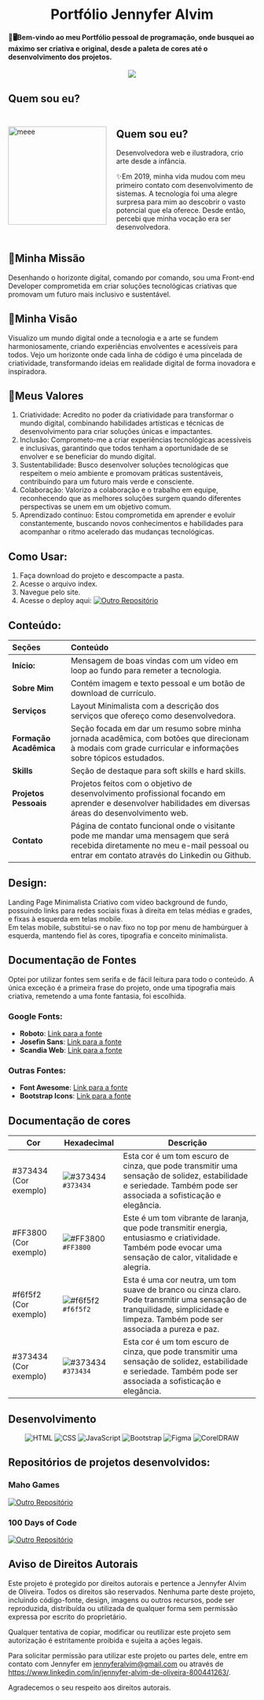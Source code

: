 <h1 align="center">Portfólio Jennyfer Alvim</h1>

<h4> 🎨🖥️Bem-vindo ao meu Portfólio pessoal de programação, onde busquei ao máximo ser criativa e original, desde a paleta de cores até o desenvolvimento dos projetos.</h4>
 
<p align="center"><img src="http://img.shields.io/static/v1?label=STATUS&message=EM%20DESENVOLVIMENTO&color=GREEN&style=for-the-badge"/></p>


## Quem sou eu?
<div style="display: flex; align-items: center; justify-content: flex-start;">
    <img src="https://github.com/JennieOliveira99/Portifolio.github.io/assets/117695086/a96cee42-5e4b-4560-88e5-1c8b906e6dfc" alt="meee" width="200" height="200" style="margin-right: 20px;">
    <div>
        <h2>Quem sou eu?</h2>
        <p>Desenvolvedora web e ilustradora, crio arte desde a infância.</p>
        <p>✨Em 2019, minha vida mudou com meu primeiro contato com desenvolvimento de sistemas. A tecnologia foi uma alegre surpresa para mim ao descobrir o vasto potencial que ela oferece. Desde então, percebi que minha vocação era ser desenvolvedora.</p>
    </div>
</div>


## 🎯Minha Missão
Desenhando o horizonte digital, comando por comando, sou uma Front-end Developer comprometida em criar soluções tecnológicas criativas que promovam um futuro mais inclusivo e sustentável.

## 🎯Minha Visão
Visualizo um mundo digital onde a tecnologia e a arte se fundem harmoniosamente, criando experiências envolventes e acessíveis para todos. Vejo um horizonte onde cada linha de código é uma pincelada de criatividade, transformando ideias em realidade digital de forma inovadora e inspiradora.

## 🎯Meus Valores

1. Criatividade: Acredito no poder da criatividade para transformar o mundo digital, combinando habilidades artísticas e técnicas de desenvolvimento para criar soluções únicas e impactantes.
2. Inclusão: Comprometo-me a criar experiências tecnológicas acessíveis e inclusivas, garantindo que todos tenham a oportunidade de se envolver e se beneficiar do mundo digital.
3. Sustentabilidade: Busco desenvolver soluções tecnológicas que respeitem o meio ambiente e promovam práticas sustentáveis, contribuindo para um futuro mais verde e consciente.
4. Colaboração: Valorizo a colaboração e o trabalho em equipe, reconhecendo que as melhores soluções surgem quando diferentes perspectivas se unem em um objetivo comum.
5. Aprendizado contínuo: Estou comprometida em aprender e evoluir constantemente, buscando novos conhecimentos e habilidades para acompanhar o ritmo acelerado das mudanças tecnológicas.
   <br>
## Como Usar:

1. Faça download do projeto e descompacte a pasta.
2. Acesse o arquivo index.
3. Navegue pelo site.
4. Acesse o deploy aqui:
  [![Outro Repositório](https://img.shields.io/badge/%20Deploy-Ver%20Aqui-pink.svg)](https://jennieoliveira99.github.io/Portifolio.github.io/)



## Conteúdo:

| Seções   | Conteúdo      |
| :----------  | :------------------------------------------ |
 | **Início:** | Mensagem de boas vindas com um vídeo em loop ao fundo para remeter a tecnologia.|
|**Sobre Mim** |Contém imagem e texto pessoal e um botão de download de currículo.|
| **Serviços** |Layout Minimalista com a descrição dos serviços que ofereço como desenvolvedora.|
| **Formação Acadêmica** |Seção focada em dar um resumo sobre minha jornada acadêmica, com botões que direcionam à modais com grade curricular e informações sobre tópicos estudados.|
|**Skills** |Seção de destaque para soft skills e hard skills.|
|**Projetos Pessoais** |Projetos feitos com o objetivo de desenvolvimento profissional focando em aprender e desenvolver habilidades em diversas áreas do desenvolvimento web.|
|**Contato** |Página de contato funcional onde o visitante pode me mandar uma mensagem que será recebida diretamente no meu e-mail pessoal ou entrar em contato através do Linkedin ou Github.|


## Design:
Landing Page Minimalista Criativo com vídeo background de fundo, possuindo links para redes sociais fixas à direita em telas médias e grades, e fixas à esquerda em telas mobile.<br>
Em telas mobile, substitui-se o nav fixo no top por menu de hambúrguer à esquerda, mantendo fiel às cores, tipografia e conceito minimalista.<br>

## Documentação de Fontes
Optei por utilizar fontes sem serifa e de fácil leitura para todo o conteúdo. A única exceção é a primeira frase do projeto, onde uma tipografia mais criativa, remetendo a uma fonte fantasia, foi escolhida.

### Google Fonts:
- **Roboto**: [Link para a fonte](https://fonts.google.com/specimen/Roboto)
- **Josefin Sans**: [Link para a fonte](https://fonts.google.com/specimen/Josefin+Sans)
- **Scandia Web**: [Link para a fonte](https://fonts.google.com/specimen/Scandia+Web)

### Outras Fontes:
- **Font Awesome**: [Link para a fonte](https://fontawesome.com/)
- **Bootstrap Icons**: [Link para a fonte](https://icons.getbootstrap.com/)

## Documentação de cores

| Cor               | Hexadecimal                                                | Descrição                                                                                    |
| ----------------- | ---------------------------------------------------------------- | --------------------------------------------------------------------------------------------- |
| #373434 (Cor exemplo)       | ![#373434](https://via.placeholder.com/10/373434?text=+) `#373434` | Esta cor é um tom escuro de cinza, que pode transmitir uma sensação de solidez, estabilidade e seriedade. Também pode ser associada a sofisticação e elegância. |
| #FF3800 (Cor exemplo)       | ![#FF3800](https://via.placeholder.com/10/FF3800?text=+) `#FF3800` | Este é um tom vibrante de laranja, que pode transmitir energia, entusiasmo e criatividade. Também pode evocar uma sensação de calor, vitalidade e alegria. |
| #f6f5f2 (Cor exemplo)       | ![#f6f5f2](https://via.placeholder.com/10/f6f5f2?text=+) `#f6f5f2` | Esta é uma cor neutra, um tom suave de branco ou cinza claro. Pode transmitir uma sensação de tranquilidade, simplicidade e limpeza. Também pode ser associada a pureza e paz. |
| #373434 (Cor exemplo)       | ![#373434](https://via.placeholder.com/10/373434?text=+) `#373434` | Esta cor é um tom escuro de cinza, que pode transmitir uma sensação de solidez, estabilidade e seriedade. Também pode ser associada a sofisticação e elegância. |

## Desenvolvimento
<p align="center">
    <img src="https://img.shields.io/badge/HTML-5-orange?style=flat-square" alt="HTML">
    <img src="https://img.shields.io/badge/CSS-3-blue?style=flat-square" alt="CSS">
    <img src="https://img.shields.io/badge/JavaScript-ES6-yellow?style=flat-square" alt="JavaScript">
    <img src="https://img.shields.io/badge/Bootstrap-5-purple?style=flat-square" alt="Bootstrap">
    <img src="https://img.shields.io/badge/Figma-Design-orange?style=flat-square" alt="Figma">
    <img src="https://img.shields.io/badge/CorelDRAW-Design-blueviolet?style=flat-square" alt="CorelDRAW">
</p>

## Repositórios de projetos desenvolvidos:

<h3>Maho Games</h3> 

[![Outro Repositório](https://img.shields.io/badge/%20Repositório-Ver%20Aqui-pink.svg)](https://github.com/JennieOliveira99/Games.github.io)


<h3>100 Days of Code</h3> 

[![Outro Repositório](https://img.shields.io/badge/%20Repositório-Ver%20Aqui-purple.svg)](https://github.com/JennieOliveira99/100DaysOfCodePHP)

## Aviso de Direitos Autorais

Este projeto é protegido por direitos autorais e pertence a Jennyfer Alvim de Oliveira. Todos os direitos são reservados. Nenhuma parte deste projeto, incluindo código-fonte, design, imagens ou outros recursos, pode ser reproduzida, distribuída ou utilizada de qualquer forma sem permissão expressa por escrito do proprietário.

Qualquer tentativa de copiar, modificar ou reutilizar este projeto sem autorização é estritamente proibida e sujeita a ações legais.

Para solicitar permissão para utilizar este projeto ou partes dele, entre em contato com Jennyfer em jennyferalvim@gmail.com ou através de https://www.linkedin.com/in/jennyfer-alvim-de-oliveira-800441263/.

Agradecemos o seu respeito aos direitos autorais.
